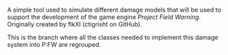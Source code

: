 A simple tool used to simulate different damage models that will be used to support the development of the game engine *Project Field Warning*.
Originally created by flkXI (ctigrisht on GitHub).

This is the branch where all the classes needed to implement this damage system into P:FW are regrouped.

